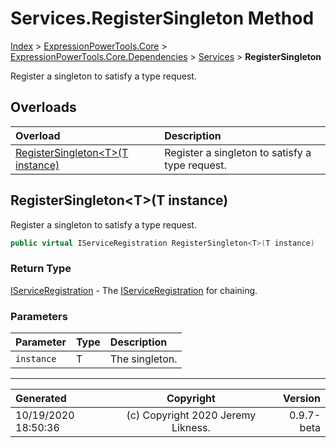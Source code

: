 ﻿# Services.RegisterSingleton Method

[Index](../index.md) > [ExpressionPowerTools.Core](ExpressionPowerTools.Core.a.md) > [ExpressionPowerTools.Core.Dependencies](ExpressionPowerTools.Core.Dependencies.n.md) > [Services](ExpressionPowerTools.Core.Dependencies.Services.cs.md) > **RegisterSingleton**

Register a singleton to satisfy a type request.

## Overloads

| Overload | Description |
| :-- | :-- |
| [RegisterSingleton&lt;T>(T instance)](#registersingletontt-instance) | Register a singleton to satisfy a type request. |
## RegisterSingleton&lt;T>(T instance)

Register a singleton to satisfy a type request.

```csharp
public virtual IServiceRegistration RegisterSingleton<T>(T instance)
```

### Return Type

 [IServiceRegistration](ExpressionPowerTools.Core.Signatures.IServiceRegistration.i.md)  - The [IServiceRegistration](ExpressionPowerTools.Core.Signatures.IServiceRegistration.i.md) for chaining.

### Parameters

| Parameter | Type | Description |
| :-- | :-- | :-- |
| `instance` | T | The singleton. |



---

| Generated | Copyright | Version |
| :-- | :-: | --: |
| 10/19/2020 18:50:36 | (c) Copyright 2020 Jeremy Likness. | 0.9.7-beta |
